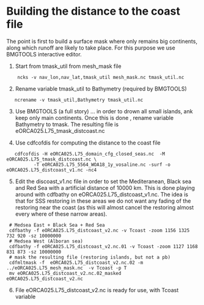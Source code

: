 # Building the distance to the coast file
  The point is first to build a surface mask where only remains big continents, along which runoff are likely to take place.
For this purpose we use BMGTOOLS interactive editor.

  1. Start from tmask_util from mesh_mask file 

```
    ncks -v nav_lon,nav_lat,tmask_util mesh_mask.nc tmask_util.nc
```

  2. Rename variable tmask_util to Bathymetry (required by BMGTOOLS)

```
   ncrename -v tmask_util,Bathymetry tmask_util.nc
```

  3. Use BMGTOOLS (a full story) ... in order to drown all small islands, ank keep only main continents.
   Once this is done , rename variable Bathymetry to tmask. The resulting file is eORCA025.L75_tmask_distcoast.nc 

  4. Use cdfcofdis for computing the distance to the coast file

```
   cdfcofdis -H eORCA025.L75_domain_cfg_closed_seas.nc  -M eORCA025.L75_tmask_distcoast.nc \
          -T eORCA025.L75_5564_WOA18_1y_vosaline.nc -surf -o eORCA025.L75_distcoast_v1.nc -nc4
```

  5. Edit the discoast_v1.nc file in order to set the Mediteranean, Black sea and Red Sea with a artificial distance of 10000 km.
    This is done playing around with cdfbathy on eORCA025.L75_distcoast_v1.nc.  The idea is that for SSS restoring in these areas
we do not want any fading of the restoring near the coast (as this will almost cancel the restoring almost every where of these narrow areas). 


```
 # Medsea East + Black Sea + Red Sea
 cdfbathy -f eORCA025.L75_distcoast_v2.nc -v Tcoast -zoom 1156 1325 732 920 -sz 10000000 
 # Medsea West (Alboran sea)
 cdfbathy -f eORCA025.L75_distcoast_v2.nc.01 -v Tcoast -zoom 1127 1168 831 873 -sz 10000000 
 # mask the resulting file (restoring islands, but not a pb)
 cdfmltmask -f  eORCA025.L75_distcoast_v2.nc.02 -m ../eORCA025.L75_mesh_mask.nc  -v Tcoast -p T 
 mv eORCA025.L75_distcoast_v2.nc.02_masked eORCA025.L75_distcoast_v2.nc

```

  6.  File eORCA025.L75_distcoast_v2.nc is ready for use, with Tcoast variable
